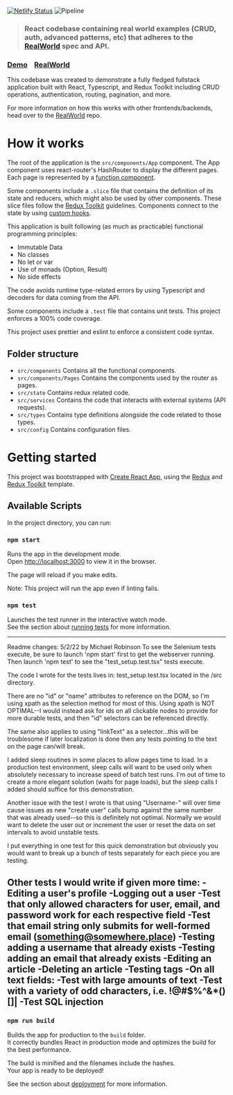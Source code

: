 [![Netlify Status](https://api.netlify.com/api/v1/badges/a85b9a22-32b1-479a-a00a-26277493613b/deploy-status)](https://app.netlify.com/sites/react-ts-redux-realworld-example-app/deploys)
![Pipeline](https://github.com/angelguzmaning/ts-redux-react-realworld-example-app/actions/workflows/pipeline.yml/badge.svg)

> ### React codebase containing real world examples (CRUD, auth, advanced patterns, etc) that adheres to the [RealWorld](https://github.com/gothinkster/realworld) spec and API.

### [Demo](https://react-ts-redux-realworld-example-app.netlify.app/)&nbsp;&nbsp;&nbsp;&nbsp;[RealWorld](https://github.com/gothinkster/realworld)

This codebase was created to demonstrate a fully fledged fullstack application built with React, Typescript, and Redux Toolkit including CRUD operations, authentication, routing, pagination, and more.

For more information on how this works with other frontends/backends, head over to the [RealWorld](https://github.com/gothinkster/realworld) repo.


# How it works
The root of the application is the `src/components/App` component. The App component uses react-router's HashRouter to display the different pages. Each page is represented by a [function component](https://reactjs.org/docs/components-and-props.html). 

Some components include a `.slice` file that contains the definition of its state and reducers, which might also be used by other components. These slice files follow the [Redux Toolkit](https://redux-toolkit.js.org/) guidelines. Components connect to the state by using [custom hooks](https://reactjs.org/docs/hooks-custom.html#using-a-custom-hook).

This application is built following (as much as practicable) functional programming principles:
* Immutable Data
* No classes
* No let or var
* Use of monads (Option, Result)
* No side effects

The code avoids runtime type-related errors by using Typescript and decoders for data coming from the API.

Some components include a `.test` file that contains unit tests. This project enforces a 100% code coverage.

This project uses prettier and eslint to enforce a consistent code syntax.

## Folder structure
* `src/components` Contains all the functional components.
* `src/components/Pages` Contains the components used by the router as pages.
* `src/state` Contains redux related code.
* `src/services` Contains the code that interacts with external systems (API requests).
* `src/types` Contains type definitions alongside the code related to those types.
* `src/config` Contains configuration files.

# Getting started

This project was bootstrapped with [Create React App](https://github.com/facebook/create-react-app), using the [Redux](https://redux.js.org/) and [Redux Toolkit](https://redux-toolkit.js.org/) template.

## Available Scripts
In the project directory, you can run:

### `npm start`
Runs the app in the development mode.<br />
Open [http://localhost:3000](http://localhost:3000) to view it in the browser.

The page will reload if you make edits.<br />

Note: This project will run the app even if linting fails.

### `npm test`
Launches the test runner in the interactive watch mode.<br />
See the section about [running tests](https://facebook.github.io/create-react-app/docs/running-tests) for more information.

----------------------------
Readme changes:  5/2/22 by Michael Robinson
To see the Selenium tests execute, be sure to launch 'npm start' first to get the webserver running.  Then launch 'npm test' to
see the "test_setup.test.tsx" tests execute.  

The code I wrote for the tests lives in: test_setup.test.tsx located in the /src directory.

There are no "id" or "name" attributes to reference on the DOM, so I'm using xpath as the selection method for most of this.  Using xpath is NOT OPTIMAL--I would instead ask for ids on all clickable nodes to provide for more durable tests, and then "id" selectors can be referenced directly.

The same also applies to using "linkText" as a selector...this will be troublesome if later localization is done then any tests pointing to the text on the page can/will break.

I added sleep routines in some places to allow pages time to load.  In a production test environment, sleep calls will want to be used only when absolutely necessary to increase speed of batch test runs.  I'm out of time to create a more elegant solution (waits for page loads), but the sleep calls I added should suffice for this demonstration.

Another issue with the test I wrote is that using "Username-<random number>" will over time cause issues as new "create user" calls bump against the same number that was already used--so this is definitely not optimal.  Normally we would want to delete the user out or increment the user or reset the data on set intervals to avoid unstable tests.

I put everything in one test for this quick demonstration but obviously you would want to break up a bunch of tests separately for each piece you are testing.

Other tests I would write if given more time:
-Editing a user's profile
-Logging out a user
-Test that only allowed characters for user, email, and password work for each respective field
-Test that email string only submits for well-formed email (something@somewhere.place)
-Testing adding a username that already exists
-Testing adding an email that already exists
-Editing an article
-Deleting an article
-Testing tags
-On all text fields:
  -Test with large amounts of text
  -Test with a variety of odd characters, i.e. !@#$%^&*()[]\|
  -Test SQL injection
----------------------------

### `npm run build`

Builds the app for production to the `build` folder.<br />
It correctly bundles React in production mode and optimizes the build for the best performance.

The build is minified and the filenames include the hashes.<br />
Your app is ready to be deployed!

See the section about [deployment](https://facebook.github.io/create-react-app/docs/deployment) for more information.

